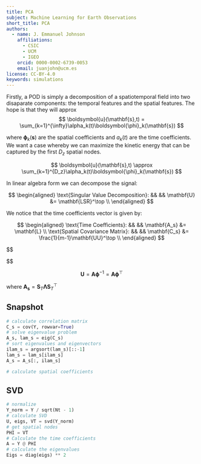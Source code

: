 ```yaml
---
title: PCA
subject: Machine Learning for Earth Observations
short_title: PCA
authors:
  - name: J. Emmanuel Johnson
    affiliations:
      - CSIC
      - UCM
      - IGEO
    orcid: 0000-0002-6739-0053
    email: juanjohn@ucm.es
license: CC-BY-4.0
keywords: simulations
---
```


Firstly, a POD is simply a decomposition of a spatiotemporal field into two disaparate components: the temporal features and the spatial features.
The hope is that they will approx
$$
\boldsymbol{u}(\mathbf{s},t) = \sum_{k=1}^{\infty}\alpha_k(t)\boldsymbol{\phi}_k(\mathbf{s})
$$

where $\boldsymbol{\phi}_k(\mathbf{s})$ are the spatial coefficients and $a_k(t)$ are the time coefficients.
We want a case whereby we can maximize the kinetic energy that can be captured by the first $D_z$ spatial nodes.

$$
\boldsymbol{u}(\mathbf{s},t) \approx \sum_{k=1}^{D_z}\alpha_k(t)\boldsymbol{\phi}_k(\mathbf{s})
$$

In linear algebra form we can decompose the signal:

$$
\begin{aligned}
\text{Singular Value Decomposition}: && &&
\mathbf{U} &= \mathbf{LSR}^\top \\
\end{aligned}
$$

We notice that the time coefficients vector is given by:


$$
\begin{aligned}
\text{Time Coefficients}: && &&
\mathbf{A_s} &= \mathbf{L} \\
\text{Spatial Covariance Matrix}: && &&
\mathbf{C_s} &= \frac{1}{m-1}\mathbf{UU}^\top \\
\end{aligned}
$$

$$

$$

$$
\mathbf{U} = \mathbf{A}\boldsymbol{\phi}^{-1}=\mathbf{A}\boldsymbol{\phi}^\top
$$

where $\mathbf{A_s}=\mathbf{S}_T\boldsymbol{\Lambda}\mathbf{S}_T^\top$


## Snapshot

```python
# calculate correlation matrix
C_s = cov(Y, rowvar=True)
# solve eigenvalue problem
A_s, lam_s = eig(C_s)
# sort eigenvalues and eigenvectors
ilam_s = argsort(lam_s)[::-1]
lam_s = lam_s[ilam_s]
A_s = A_s[:, ilam_s]

# calculate spatial coefficients
```


## SVD


```python
# normalize
Y_norm = Y / sqrt(Nt - 1)
# calculate SVD
U, eigs, VT = svd(Y_norm)
# get spatial nodes
PHI = VT
# Calculate the time coefficients
A = Y @ PHI
# calculate the eigenvalues
Eigs = diag(eigs) ** 2
```